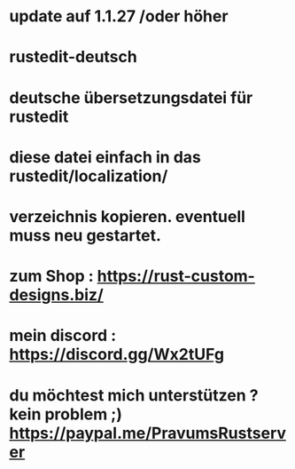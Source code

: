 # update auf 1.1.27 /oder höher
# rustedit-deutsch
# deutsche übersetzungsdatei für rustedit
# diese datei einfach in das rustedit/localization/ 
# verzeichnis kopieren. eventuell muss neu gestartet.
# zum Shop : https://rust-custom-designs.biz/
# mein discord :  https://discord.gg/Wx2tUFg
# du möchtest mich unterstützen ? kein problem ;) https://paypal.me/PravumsRustserver





